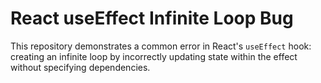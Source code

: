 # React useEffect Infinite Loop Bug
This repository demonstrates a common error in React's `useEffect` hook: creating an infinite loop by incorrectly updating state within the effect without specifying dependencies.